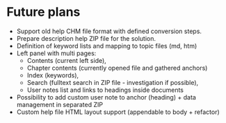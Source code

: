 # Future plans

- Support old help CHM file format with defined conversion steps.
- Prepare description help ZIP file for the solution.
- Definition of keyword lists and mapping to topic files (md, htm)
- Left panel with multi pages:
  - Contents (current left side),
  - Chapter contents (currently opened file and gathered anchors) 
  - Index (keywords), 
  - Search (fulltext search in ZIP file - investigation if possible), 
  - User notes list and links to headings inside documents
- Possibility to add custom user note to anchor (heading) + data management in separated ZIP
- Custom help file HTML layout support (appendable to body + refactor)